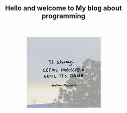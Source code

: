 <div style="text-align: center">

<h2>Hello and welcome to My blog about programming<h2>
 
 
<br>


<div align="center">
 
<img src="images/mandera.jpg">





 
